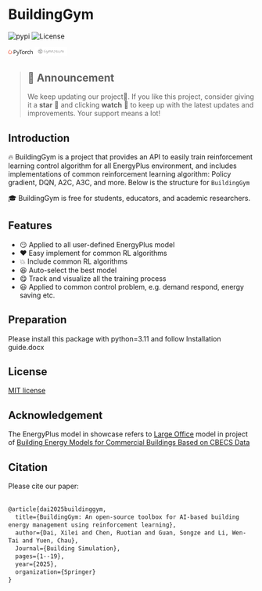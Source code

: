# BuildingGym
![pypi](https://pypi-camo.freetls.fastly.net/49eddcb8b6dd234c39f1459da9dcc601043be0a7/68747470733a2f2f696d672e736869656c64732e696f2f707970692f762f77616e6462) ![License](https://img.shields.io/badge/license-MIT-blue)

<img src="docs\README_images\pytorch_logo.png" width="10%" > <img src="https://raw.githubusercontent.com/Farama-Foundation/Gymnasium/main/gymnasium-text.png" width="13%" >

> ## 📢 Announcement  
> We keep updating our project🚀.
> If you like this project, consider giving it a **star** 🌟 and clicking **watch** 👀 to keep up with the latest updates and improvements. Your support means a lot!



## Introduction
🔥 BuildingGym is a project that provides an API to easily train reinforcement learning control algorithm for all EnergyPlus environment, and includes implementations of common reinforcement learning algorithm: Policy gradient, DQN, A2C, A3C, and more. Below is the structure for ```BuildingGym```

🎓 BuildingGym is free for students, educators, and academic researchers.

<!-- <p align="center"> -->
<!-- <img src="docs\README_images\Package structure.png" width="66%" > -->
<!-- </p> -->

## Features
- 😏 Applied to all user-defined EnergyPlus model
- ❤️ Easy implement for common RL algorithms
- 💥 Include common RL algorithms
- 😆 Auto-select the best model
- 😋 Track and visualize all the training process
- 😃 Applied to common control problem, e.g. demand respond, energy saving etc.

## Preparation
Please install this package with python=3.11 and follow Installation guide.docx

## License
[MIT license](https://github.com/wandb/wandb/blob/main/LICENSE)

## Acknowledgement
The EnergyPlus model in showcase refers to [Large Office](https://bitbucket.org/sbslab-zuo/bem-cbecs/get/LargeOffice.zip) model in project of [Building Energy Models for Commercial Buildings Based on CBECS Data](https://www.colorado.edu/lab/sbs/BEM)

## Citation
Please cite our paper:
<pre><code class="language-bibtex">
@article{dai2025buildinggym,
  title={BuildingGym: An open-source toolbox for AI-based building energy management using reinforcement learning},
  author={Dai, Xilei and Chen, Ruotian and Guan, Songze and Li, Wen-Tai and Yuen, Chau},
  Journal={Building Simulation},
  pages={1--19},
  year={2025},
  organization={Springer}
}
 </code></pre>
